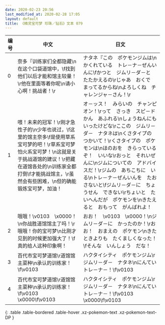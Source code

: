 ```yaml
---
date: 2020-02-23 20:56
last_modified_at: 2020-02-28 17:05
layout: default
title: 《精灵宝可梦 珍珠／钻石》文本 079
---
```

| 编号 | 中文 | 日文 |
| ---- | ---- | ---- |
| 0 | 奈多『训练家们全都隐藏\n在这个口袋道馆中，\f找到他们以后才能和馆主较量！\r他在里面等着你呢\n请小心啊！挑战者！\r | ナタネ『この　ポケモンジムは\nかくれている　トレ－ナ－ぜんいんに\fかつと　ジムリ－ダ－と　たたかえるの\rじゃあ　おくで　まってるからね\nよろしくね　チャレンジャ－さん！\r |
| 1 | 喂！未来的冠军！\r刚才急性子的\n少年也说过，\f这里的馆主奈多\f是使用草系宝可梦的吧！\r草系宝可梦怕火系宝可梦！\n这就是关于挑战道馆的建议！\r把藏在道馆各处的\n训练家全都打倒\f才能挑战馆主，\r虽然会有些困难，\n但的确能锻炼宝可梦，加油！ | オ－ッス！　みらいの　チャンピオン！\rって　さっき　スピ－ドかん　あふれる\nしょうねんにも　いったけどな\rここの　ジムリ－ダ－　ナタネは\nくさタイプの　つかいて！\rくさタイプの　ポケモンは\nほのおを　きらっているぞ！　いいな\rおっと　それいぜんに\nジムについての　アドバイスだ！\rジムの　あちこちに　いる\nトレ－ナ－ぜんいんを　たおさないと\fジムリ－ダ－に　ちょうせん　できない\rちょいと　たいへんだが　ポケモンを\nきたえると　おもって　がんばれよ！ |
| 2 | 哦哦！\v0103　\x0000！\n你战胜道馆馆主了吗！\r哦哦！你的宝可梦\n比刚才见到的时候更加强大了！\f真的给人这种印象啊！ | おお！　\v0103　\x0000！\nジムリ－ダ－に　かったのか！\rおお！　おまえの　ポケモン\nきたときよりも　たくましくなった！\fそんな　いんしょう　だな！ |
| 3 | 百代市宝可梦道馆\r道馆馆主菜种\n承认的训练家！\f\v0103　　 | ハクタイシティ　ポケモンジム\rジムリ－ダ－　ナタネ\nにんてい　トレ－ナ－！\f\v0103　　 |
| 4 | 百代市宝可梦道馆\r道馆馆主菜种\n承认的训练家！\f\v0103　\x0000\f\v0103　　 | ハクタイシティ　ポケモンジム\rジムリ－ダ－　ナタネ\nにんてい　トレ－ナ－！\f\v0103　\x0000\f\v0103　　 |
{: .table .table-bordered .table-hover .xz-pokemon-text .xz-pokemon-text-DP }